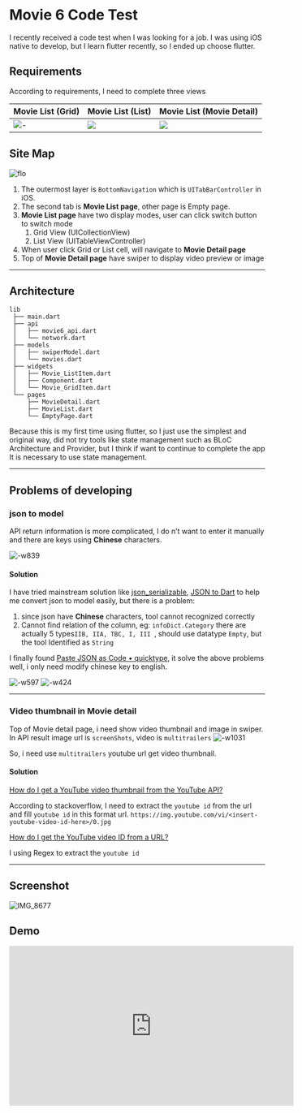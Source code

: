 # Movie 6 Code Test

I recently received a code test when I was looking for a job. I was using iOS native to develop, but I learn flutter recently, so I ended up choose flutter.

## Requirements

According to requirements, I need to complete three views

| Movie List (Grid) | Movie List (List)  |  Movie List (Movie Detail) |
|---|---|---|
| ![-](./media/15763788539941.jpg)| ![](./media/15763788656023.jpg)|  ![](./media/15763788746730.jpg)|

## Site Map
![flo](./media/flow.png)


1. The outermost layer is `BottomNavigation` which is `UITabBarController` in iOS.
2. The second tab is **Movie List page**, other page is Empty page.
3. **Movie List page** have two display modes, user can click switch button to switch mode
    1. Grid View (UICollectionView)
    2. List View (UITableViewController)
4. When user click Grid or List cell, will navigate to **Movie Detail page**
5. Top of **Movie Detail page** have swiper to display video preview or image


-------

## Architecture 
```shell
lib
 ├── main.dart
 ├── api
 │   ├── movie6_api.dart
 │   └── network.dart
 ├── models
 │   ├── swiperModel.dart
 │   └── movies.dart
 ├── widgets
 │   ├── Movie_ListItem.dart
 │   ├── Component.dart
 │   └── Movie_GridItem.dart
 └── pages
     ├── MovieDetail.dart
     ├── MovieList.dart
     └── EmptyPage.dart
```

Because this is my first time using flutter, so I just use the simplest and original way, did not try tools like state management such as BLoC Architecture and Provider, but I think if want to continue to complete the app It is necessary to use state management.

-------

## Problems of developing

### json to model 

API return information is more complicated, I do n’t want to enter it manually and there are keys using **Chinese** characters.

![-w839](media/15764007977557.jpg)

#### Solution

I have tried mainstream solution like [json_serializable](https://flutter.dev/docs/development/data-and-backend/json), [JSON to Dart](https://javiercbk.github.io/json_to_dart/) to help me convert json to model easily, but there is a problem:

1. since json have **Chinese** characters, tool cannot recognized correctly
2. Cannot find relation of the column, eg: `infoDict.Category` there are actually 5 types`IIB, IIA, TBC, I, III `, should use datatype `Empty`, but the tool Identified as `String` 


I finally found [Paste JSON as Code • quicktype](https://apps.apple.com/hk/app/paste-json-as-code-quicktype/id1330801220?mt=12), it solve the above problems well, i only need modify chinese key to english.

![-w597](./media/15764024418998.jpg)
![-w424](./media/15764024503228.jpg)


-------

### Video thumbnail in Movie detail 

Top of  Movie detail page, i need show video thumbnail and image in swiper.
In API result image url is `screenShots`, video is `multitrailers`
![-w1031](./media/15764032357875.jpg)

So, i need use `multitrailers` youtube url get video thumbnail.

#### Solution

[How do I get a YouTube video thumbnail from the YouTube API?](https://stackoverflow.com/questions/2068344/how-do-i-get-a-youtube-video-thumbnail-from-the-youtube-api)

According to stackoverflow, I need to extract the `youtube id` from the url and fill `youtube id` in this format url. `https://img.youtube.com/vi/<insert-youtube-video-id-here>/0.jpg`

[How do I get the YouTube video ID from a URL?](https://stackoverflow.com/q/3452546/5588637)

I using Regex to extract the `youtube id`

-------

## Screenshot

![IMG_8677](media/IMG_8677.jpeg)

## Demo

<iframe width="560" height="315" src="https://www.youtube.com/embed/4nuEnG_67WM" frameborder="0" allow="accelerometer; autoplay; encrypted-media; gyroscope; picture-in-picture" allowfullscreen></iframe>
